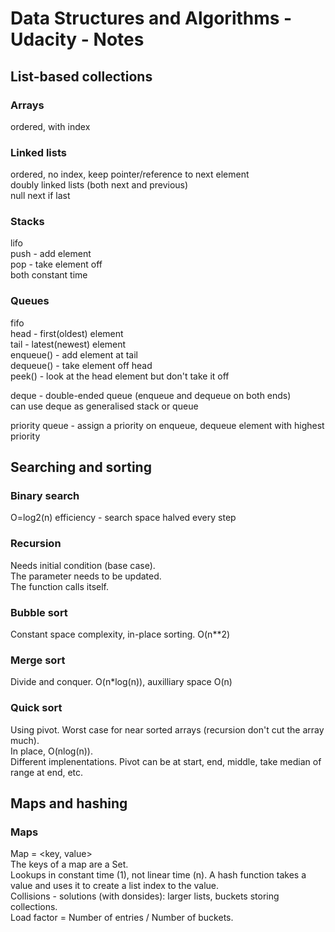 # Data Structures and Algorithms - Udacity - Notes

## List-based collections

### Arrays
ordered, with index

### Linked lists
ordered, no index, keep pointer/reference to next element  
doubly linked lists (both next and previous)  
null next if last

### Stacks
lifo  
push - add element  
pop - take element off  
both constant time

### Queues
fifo  
head - first(oldest) element  
tail - latest(newest) element  
enqueue() - add element at tail  
dequeue() - take element off head  
peek() - look at the head element but don't take it off  

deque - double-ended queue (enqueue and dequeue on both ends)  
can use deque as generalised stack or queue

priority queue - assign a priority on enqueue, dequeue element with highest priority

## Searching and sorting

### Binary search
O=log2(n) efficiency - search space halved every step

### Recursion
Needs initial condition (base case).  
The parameter needs to be updated.  
The function calls itself.

### Bubble sort
Constant space complexity, in-place sorting. O(n**2)

### Merge sort
Divide and conquer. O(n*log(n)), auxilliary space O(n)

### Quick sort
Using pivot. Worst case for near sorted arrays (recursion don't cut the array much).  
In place, O(nlog(n)).  
Different implenentations.
Pivot can be at start, end, middle, take median of range at end, etc.

## Maps and hashing

### Maps
Map = <key, value>  
The keys of a map are a Set.  
Lookups in constant time (1), not linear time (n).
A hash function takes a value and uses it to create a list index to the value.  
Collisions - solutions (with donsides): larger lists, buckets storing collections.  
Load factor = Number of entries / Number of buckets.
